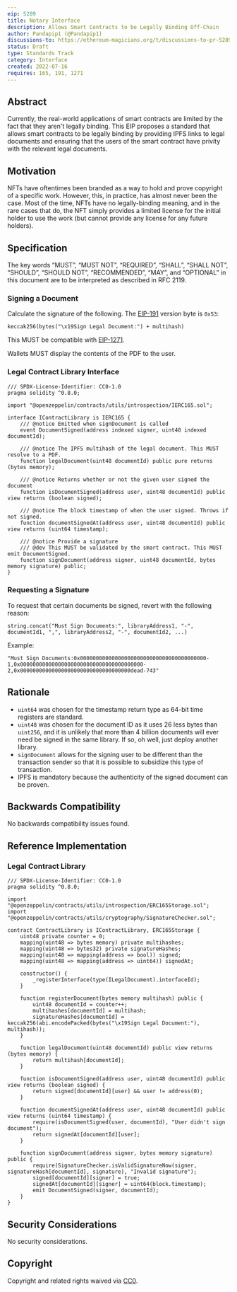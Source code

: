```yaml
---
eip: 5289
title: Notary Interface
description: Allows Smart Contracts to be Legally Binding Off-Chain
author: Pandapip1 (@Pandapip1)
discussions-to: https://ethereum-magicians.org/t/discussions-to-pr-5289/9980
status: Draft
type: Standards Track
category: Interface
created: 2022-07-16
requires: 165, 191, 1271
---
```


## Abstract

Currently, the real-world applications of smart contracts are limited by the fact that they aren't legally binding. This EIP proposes a standard that allows smart contracts to be legally binding by providing IPFS links to legal documents and ensuring that the users of the smart contract have privity with the relevant legal documents.

## Motivation

NFTs have oftentimes been branded as a way to hold and prove copyright of a specific work. However, this, in practice, has almost never been the case. Most of the time, NFTs have no legally-binding meaning, and in the rare cases that do, the NFT simply provides a limited license for the initial holder to use the work (but cannot provide any license for any future holders).

## Specification

The key words “MUST”, “MUST NOT”, “REQUIRED”, “SHALL”, “SHALL NOT”, “SHOULD”, “SHOULD NOT”, “RECOMMENDED”, “MAY”, and “OPTIONAL” in this document are to be interpreted as described in RFC 2119.

### Signing a Document

Calculate the signature of the following. The [EIP-191](./eip-191) version byte is `0x53`:

```solidity
keccak256(bytes("\x19Sign Legal Document:") + multihash)
```

This MUST be compatible with [EIP-1271](./eip-1271.md).

Wallets MUST display the contents of the PDF to the user.

### Legal Contract Library Interface

```solidity
/// SPDX-License-Identifier: CC0-1.0
pragma solidity ^0.8.0;

import "@openzeppelin/contracts/utils/introspection/IERC165.sol";

interface IContractLibrary is IERC165 {
    /// @notice Emitted when signDocument is called
    event DocumentSigned(address indexed signer, uint48 indexed documentId);
    
    /// @notice The IPFS multihash of the legal document. This MUST resolve to a PDF.
    function legalDocument(uint48 documentId) public pure returns (bytes memory);
    
    /// @notice Returns whether or not the given user signed the document
    function isDocumentSigned(address user, uint48 documentId) public view returns (boolean signed);

    /// @notice The block timestamp of when the user signed. Throws if not signed.
    function documentSignedAt(address user, uint48 documentId) public view returns (uint64 timestamp);

    /// @notice Provide a signature
    /// @dev This MUST be validated by the smart contract. This MUST emit DocumentSigned.
    function signDocument(address signer, uint48 documentId, bytes memory signature) public;
}
```

### Requesting a Signature

To request that certain documents be signed, revert with the following reason:

```solidity
string.concat("Must Sign Documents:", libraryAddress1, "-", documentId1, ",", libraryAddress2, "-", documentId2, ...)
```

Example:

```solidity
"Must Sign Documents:0x0000000000000000000000000000000000000000-1,0x000000000000000000000000000000000000000-2,0x00000000000000000000000000000000000dead-743"
```

## Rationale

- `uint64` was chosen for the timestamp return type as 64-bit time registers are standard.
- `uint48` was chosen for the document ID as it uses 26 less bytes than `uint256`, and it is unlikely that more than 4 billion documents will ever need be signed in the same library. If so, oh well, just deploy another library.
- `signDocument` allows for the signing user to be different than the transaction sender so that it is possible to subsidize this type of transaction.
- IPFS is mandatory because the authenticity of the signed document can be proven.

## Backwards Compatibility

No backwards compatibility issues found.

## Reference Implementation

### Legal Contract Library

```solidity
/// SPDX-License-Identifier: CC0-1.0
pragma solidity ^0.8.0;

import "@openzeppelin/contracts/utils/introspection/ERC165Storage.sol";
import "@openzeppelin/contracts/utils/cryptography/SignatureChecker.sol";

contract ContractLibrary is IContractLibrary, ERC165Storage {
    uint48 private counter = 0;
    mapping(uint48 => bytes memory) private multihashes;
    mapping(uint48 => bytes32) private signatureHashes;
    mapping(uint48 => mapping(address => bool)) signed;
    mapping(uint48 => mapping(address => uint64)) signedAt;

    constructor() {
        _registerInterface(type(ILegalDocument).interfaceId);
    }

    function registerDocument(bytes memory multihash) public {
        uint48 documentId = counter++;
        multihashes[documentId] = multihash;
        signatureHashes[documentId] = keccak256(abi.encodePacked(bytes("\x19Sign Legal Document:"), multihash));
    }

    function legalDocument(uint48 documentId) public view returns (bytes memory) {
        return multihash[documentId];
    }

    function isDocumentSigned(address user, uint48 documentId) public view returns (boolean signed) {
        return signed[documentId][user] && user != address(0);
    }

    function documentSignedAt(address user, uint48 documentId) public view returns (uint64 timestamp) {
        require(isDocumentSigned(user, documentId), "User didn't sign document");
        return signedAt[documentId][user];
    }

    function signDocument(address signer, bytes memory signature) public {
        require(SignatureChecker.isValidSignatureNow(signer, signatureHash[documentId], signature), "Invalid signature");
        signed[documentId][signer] = true;
        signedAt[documentId][signer] = uint64(block.timestamp);
        emit DocumentSigned(signer, documentId);
    }
}
```

## Security Considerations

No security considerations.

## Copyright

Copyright and related rights waived via [CC0](../LICENSE.md).
